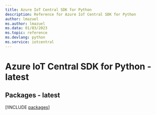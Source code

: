 ```yaml
---
title: Azure IoT Central SDK for Python
description: Reference for Azure IoT Central SDK for Python
author: lmazuel
ms.author: lmazuel
ms.data: 01/03/2023
ms.topic: reference
ms.devlang: python
ms.service: iotcentral
---
```

# Azure IoT Central SDK for Python - latest
## Packages - latest
[!INCLUDE [packages](iot-central-index.md)]